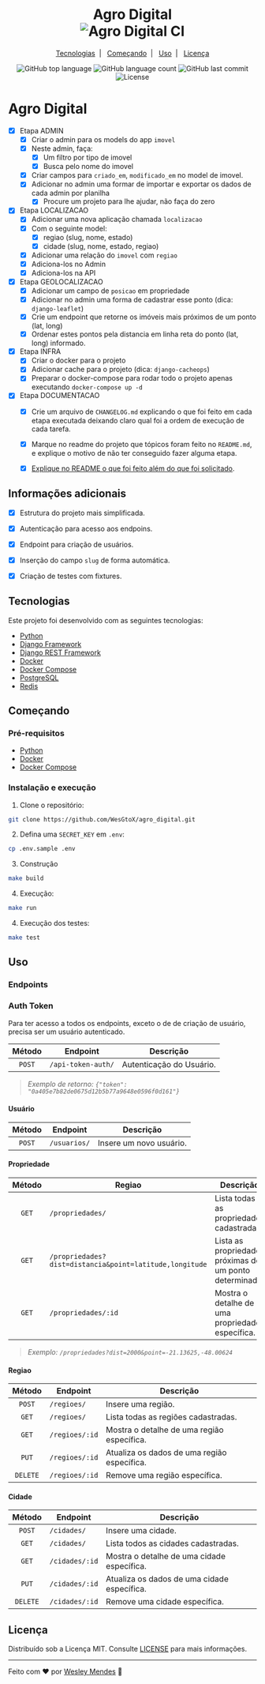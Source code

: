 <h1 align="center">
  Agro Digital
  <br />
  <img alt="Agro Digital CI" src="https://github.com/WesGtoX/agro_digital/workflows/Agro%20Digital%20CI/badge.svg" />
</h1>

<p align="center">
  <a href="#tecnologias">Tecnologias</a>&nbsp;&nbsp;|&nbsp;&nbsp;
  <a href="#começando">Começando</a>&nbsp;&nbsp;|&nbsp;&nbsp;
  <a href="#uso">Uso</a>&nbsp;&nbsp;|&nbsp;&nbsp;
  <a href="#licença">Licença</a>
</p>

<p align="center">
  <img alt="GitHub top language" src="https://img.shields.io/github/languages/top/wesgtox/agro_digital?style=plastic" />
  <img alt="GitHub language count" src="https://img.shields.io/github/languages/count/wesgtox/agro_digital?style=plastic" />
  <img alt="GitHub last commit" src="https://img.shields.io/github/last-commit/wesgtox/agro_digital?style=plastic" />
  <img alt="License" src="https://img.shields.io/github/license/wesgtox/agro_digital?style=plastic" />
</p>


# Agro Digital

- [x] Etapa ADMIN
  - [x] Criar o admin para os models do app `imovel`
  - [x] Neste admin, faça:
      - [x] Um filtro por tipo de imovel
      - [x] Busca pelo nome do imovel
  - [x] Criar campos para `criado_em`, `modificado_em` no model de imovel.
  - [x] Adicionar no admin uma formar de importar e exportar os dados de cada admin por planilha
      - [x] Procure um projeto para lhe ajudar, não faça do zero

- [x] Etapa LOCALIZACAO
  - [x] Adicionar uma nova aplicação chamada `localizacao`
  - [x] Com o seguinte model:
      - [x] regiao (slug, nome, estado)
      - [x] cidade (slug, nome, estado, regiao)
  - [x] Adicionar uma relação do `imovel` com `regiao`
  - [x] Adiciona-los no Admin
  - [x] Adiciona-los na API

- [x] Etapa GEOLOCALIZACAO
  - [x] Adicionar um campo de `posicao` em propriedade
  - [x] Adicionar no admin uma forma de cadastrar esse ponto (dica: `django-leaflet`)
  - [x] Crie um endpoint que retorne os imóveis mais próximos de um ponto (lat, long)
  - [x] Ordenar estes pontos pela distancia em linha reta do ponto (lat, long) informado.

- [x] Etapa INFRA
  - [x] Criar o docker para o projeto
  - [x] Adicionar cache para o projeto (dica: `django-cacheops`)
  - [x] Preparar o docker-compose para rodar todo o projeto apenas executando `docker-compose up -d`

- [x] Etapa DOCUMENTACAO
  - [x] Crie um arquivo de `CHANGELOG.md` explicando o que foi feito em cada etapa executada deixando claro qual foi a ordem de execução de cada tarefa.
  - [x] Marque no readme do projeto que tópicos foram feito no `README.md`, e explique o motivo de não ter conseguido fazer alguma etapa.
  - [x] [Explique no README o que foi feito além do que foi solicitado](#informações-adicionais).


## Informações adicionais

- [x] Estrutura do projeto mais simplificada.
- [x] Autenticação para acesso aos endpoins.
- [x] Endpoint para criação de usuários.
- [x] Inserção do campo `slug` de forma automática.
- [x] Criação de testes com fixtures.


## Tecnologias

Este projeto foi desenvolvido com as seguintes tecnologias:

- [Python](https://www.python.org/)
- [Django Framework](https://www.djangoproject.com/)
- [Django REST Framework](https://www.django-rest-framework.org/)
- [Docker](https://www.docker.com/)
- [Docker Compose](https://docs.docker.com/compose/)
- [PostgreSQL](https://www.postgresql.org/)
- [Redis](https://redis.io/)


## Começando

### Pré-requisitos

- [Python](https://www.python.org/)
- [Docker](https://www.docker.com/)
- [Docker Compose](https://docs.docker.com/compose/)


### Instalação e execução

1. Clone o repositório:
```bash
git clone https://github.com/WesGtoX/agro_digital.git
```
2. Defina uma `SECRET_KEY` em `.env`:
```bash
cp .env.sample .env
```
3. Construção
```bash
make build
```
4. Execução:
```bash
make run
```
4. Execução dos testes:
```bash
make test
```


## Uso

### Endpoints

### Auth Token

Para ter acesso a todos os endpoints, exceto o de de criação de usuário, precisa ser um usuário autenticado.

| Método | Endpoint           | Descrição                |
| :----: | ------------------ | ------------------------ |
| `POST` | `/api-token-auth/` | Autenticação do Usuário. |
> _Exemplo de retorno: `{"token": "0a405e7b82de0675d12b5b77a9648e0596f0d161"}`_

#### Usuário

| Método | Endpoint     | Descrição               |
| :----: | ------------ | ----------------------- |
| `POST` | `/usuarios/` | Insere um novo usuário. |

#### Propriedade

| Método | Regiao                                                  | Descrição                                               |
| :----: | ------------------------------------------------------- | ------------------------------------------------------- |
| `GET`  | `/propriedades/`                                        | Lista todas as propriedades cadastradas.                |
| `GET`  | `/propriedades?dist=distancia&point=latitude,longitude` | Lista as propriedades próximas de um ponto determinado. |
| `GET`  | `/propriedades/:id`                                     | Mostra o detalhe de uma propriedade específica.         |
> _Exemplo: `/propriedades?dist=2000&point=-21.13625,-48.00624`_

#### Regiao

|  Método  | Endpoint       | Descrição                                   |
| :------: | -------------- | ------------------------------------------- |
|  `POST`  | `/regioes/`    | Insere uma região.                          |
|  `GET`   | `/regioes/`    | Lista todas as regiões cadastradas.         |
|  `GET`   | `/regioes/:id` | Mostra o detalhe de uma região específica.  |
|  `PUT`   | `/regioes/:id` | Atualiza os dados de uma região específica. |
| `DELETE` | `/regioes/:id` | Remove uma região específica.               |

#### Cidade

|  Método  | Endpoint       | Descrição                                   |
| :------: | -------------- | ------------------------------------------- |
|  `POST`  | `/cidades/`    | Insere uma cidade.                          |
|  `GET`   | `/cidades/`    | Lista todos as cidades cadastradas.         |
|  `GET`   | `/cidades/:id` | Mostra o detalhe de uma cidade específica.  |
|  `PUT`   | `/cidades/:id` | Atualiza os dados de uma cidade específica. |
| `DELETE` | `/cidades/:id` | Remove uma cidade específica.               |


## Licença

Distribuído sob a Licença MIT. Consulte [LICENSE](LICENSE.md) para mais informações.

---

Feito com ♥ por [Wesley Mendes](https://wesleymendes.com.br/) :wave:
